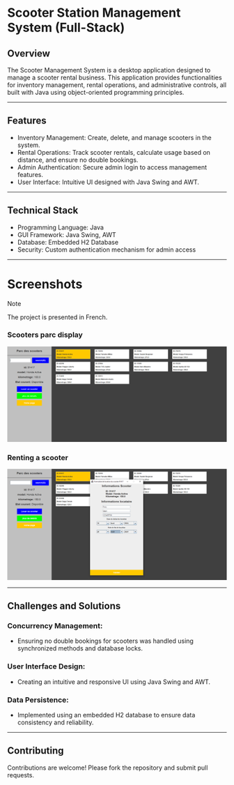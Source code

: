 ﻿# Scooter Station Management System (Full-Stack)
## Overview
The Scooter Management System is a desktop application designed to manage a scooter rental business. This application provides functionalities for inventory management, rental operations, and administrative controls, all built with Java using object-oriented programming principles.

<hr />

## Features
- Inventory Management: Create, delete, and manage scooters in the system.
- Rental Operations: Track scooter rentals, calculate usage based on distance, and ensure no double bookings.
- Admin Authentication: Secure admin login to access management features.
- User Interface: Intuitive UI designed with Java Swing and AWT.

<hr />

## Technical Stack
- Programming Language: Java
- GUI Framework: Java Swing, AWT
- Database: Embedded H2 Database
- Security: Custom authentication mechanism for admin access

<hr />

# Screenshots
> [!NOTE]
> The project is presented in French.
### Scooters parc display
![IMG1!](displayImages/img1.png)
### Renting a scooter
![IMG2!](displayImages/img2.png)
<hr />

## Challenges and Solutions
### Concurrency Management:
- Ensuring no double bookings for scooters was handled using synchronized methods and database locks.
### User Interface Design:
- Creating an intuitive and responsive UI using Java Swing and AWT.
### Data Persistence:
- Implemented using an embedded H2 database to ensure data consistency and reliability.

<hr />

## Contributing
Contributions are welcome! Please fork the repository and submit pull requests.
